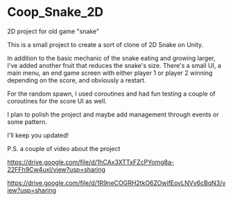 # Coop_Snake_2D
2D project for old game "snake"


This is a small project to create a sort of clone of 2D Snake on Unity.

In addition to the basic mechanic of the snake eating and growing larger, I've added another fruit that reduces the snake's size.
There's a small UI, a main menu, an end game screen with either player 1 or player 2 winning depending on the score, and obviously a restart.

For the random spawn, I used coroutines and had fun testing a couple of coroutines for the score UI as well.

I plan to polish the project and maybe add management through events or some pattern.

I'll keep you updated!

P.S. a couple of video about the project

https://drive.google.com/file/d/1hCAx3XTTxFZcPYomg8a-22FFh9Cw4uxl/view?usp=sharing

https://drive.google.com/file/d/1R9neCOGRH2tkO6ZOwifEovLNVv6cBqN3/view?usp=sharing
